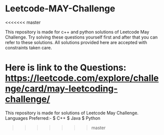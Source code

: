 # Leetcode-MAY-Challenge
<<<<<<< master

This repository is made for c++ and python solutions of Leetcode May Challenge.
Try solving these questions yourself first and after that you can refer to these solutions.
All solutions provided here are accepted with constraints taken care.

**Here is link to the Questions:**
<https://leetcode.com/explore/challenge/card/may-leetcoding-challenge/>
=======
This repository is made for solutions of Leetcode May Challenge.
Languages Preferred:-
$ C++
$ Java
$ Python
>>>>>>> master
